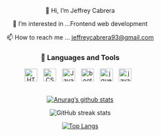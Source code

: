  
 <div align="center">
 
 👋 Hi, I’m Jeffrey Cabrera
          
 👀 I’m interested in ...Frontend web development 
          
 📫 How to reach me ... jeffreycabrera93@gmail.com

### 🧰 Languages and Tools

<img  alt="HTML" width="30px" style="padding-right:10px;" src="https://cdn.jsdelivr.net/gh/devicons/devicon/icons/html5/html5-plain.svg" />

<img  alt="CSS" width="30px" style="padding-right:10px;" src="https://cdn.jsdelivr.net/gh/devicons/devicon/icons/css3/css3-plain.svg" />

<img  alt="JavaScript" width="30px" style="padding-right:10px;" src="https://cdn.jsdelivr.net/gh/devicons/devicon/icons/javascript/javascript-plain.svg" />

<img  alt="bootstrap" width="30px" style="padding-right:10px;" src="https://cdn.jsdelivr.net/gh/devicons/devicon/icons/bootstrap/bootstrap-original.svg" />

<img  alt="jquery" width="30px" style="padding-right:10px;" src="https://cdn.jsdelivr.net/gh/devicons/devicon/icons/jquery/jquery-original.svg" />
          
<img alt="java" width="30px" style="padding-right:10px;" src="https://cdn.jsdelivr.net/gh/devicons/devicon/icons/java/java-plain.svg" />
          
<br>          
          
<!-- <p>
          <a href="https://www.linkedin.com/in/jeffrey-f-cabrera-/">
<img alt="linkedin" width="30px" style="padding-right:10px;" src="https://cdn.jsdelivr.net/gh/devicons/devicon/icons/linkedin/linkedin-original.svg" />
          </a>
</p> -->

<br>


[![Anurag’s github stats](https://github-readme-stats.vercel.app/api?username=jeffrey840)](https://github.com/jeffrey840)

![GitHub streak stats](https://github-readme-streak-stats.herokuapp.com/?user=jeffrey840)  

[![Top Langs](https://github-readme-stats.vercel.app/api/top-langs/?username=jeffrey840&layout=compact)](https://github.com/jeffrey840)
 
<div>
          
          
          
